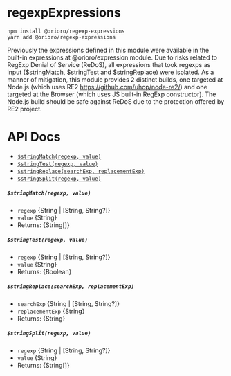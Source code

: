 # regexpExpressions

```
npm install @orioro/regexp-expressions
yarn add @orioro/regexp-expressions
```
Previously the expressions defined in this module were available in the built-in expressions at
@orioro/expression module. Due to risks related to RegExp Denial of Service (ReDoS), all expressions
that took regexps as input ($stringMatch, $stringTest and $stringReplace) were isolated. As a manner
of mitigation, this module provides 2 distinct builds, one targeted at Node.js (which uses RE2
https://github.com/uhop/node-re2/) and one targeted at the Browser (which uses JS built-in RegExp
constructor). The Node.js build should be safe against ReDoS due to the protection offered by RE2
project.

# API Docs

- [`$stringMatch(regexp, value)`](#stringmatchregexp-value)
- [`$stringTest(regexp, value)`](#stringtestregexp-value)
- [`$stringReplace(searchExp, replacementExp)`](#stringreplacesearchexp-replacementexp)
- [`$stringSplit(regexp, value)`](#stringsplitregexp-value)

##### `$stringMatch(regexp, value)`

- `regexp` {String | [String, String?]}
- `value` {String}
- Returns: {String[]} 

##### `$stringTest(regexp, value)`

- `regexp` {String | [String, String?]}
- `value` {String}
- Returns: {Boolean} 

##### `$stringReplace(searchExp, replacementExp)`

- `searchExp` {String | [String, String?]}
- `replacementExp` {String}
- Returns: {String} 

##### `$stringSplit(regexp, value)`

- `regexp` {String | [String, String?]}
- `value` {String}
- Returns: {String[]}
